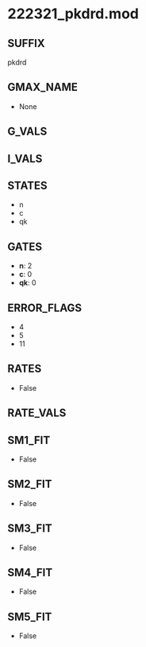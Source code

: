 # 222321_pkdrd.mod

## SUFFIX

pkdrd

## GMAX_NAME

- None

## G_VALS


## I_VALS


## STATES

- n
- c
- qk

## GATES

- **n**: 2
- **c**: 0
- **qk**: 0

## ERROR_FLAGS

- 4
- 5
- 11

## RATES

- False

## RATE_VALS


## SM1_FIT

- False

## SM2_FIT

- False

## SM3_FIT

- False

## SM4_FIT

- False

## SM5_FIT

- False

